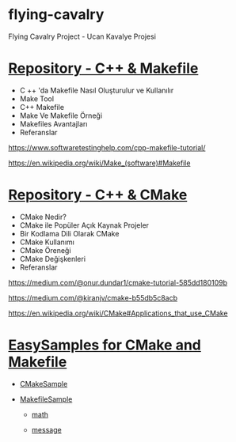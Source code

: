 # flying-cavalry
Flying Cavalry Project - Ucan Kavalye Projesi 

# [Repository - C++ & Makefile](https://github.com/rlturkiye/flying-cavalry/blob/feature/makefile/Makefile.md)

* C ++ 'da Makefile Nasıl Oluşturulur ve Kullanılır
* Make Tool
* C++ Makefile
* Make Ve Makefile Örneği
* Makefiles Avantajları
* Referanslar

https://www.softwaretestinghelp.com/cpp-makefile-tutorial/

https://en.wikipedia.org/wiki/Make_(software)#Makefile

# [Repository - C++ & CMake](https://github.com/rlturkiye/flying-cavalry/blob/feature/makefile/CMake.md)

* CMake Nedir?
* CMake ile Popüler Açık Kaynak Projeler
* Bir Kodlama Dili Olarak CMake
* CMake Kullanımı
* CMake Öreneği
* CMake Değişkenleri
* Referanslar

https://medium.com/@onur.dundar1/cmake-tutorial-585dd180109b

https://medium.com/@kiranjv/cmake-b55db5c8acb

https://en.wikipedia.org/wiki/CMake#Applications_that_use_CMake

# [EasySamples for CMake and Makefile](https://github.com/rlturkiye/flying-cavalry/tree/feature/makefile/easySamples)

* [CMakeSample](https://github.com/rlturkiye/flying-cavalry/tree/feature/makefile/easySamples/CMakeSample)

* [MakefileSample](https://github.com/rlturkiye/flying-cavalry/tree/feature/makefile/easySamples/MakefileSample)

  - [math](https://github.com/rlturkiye/flying-cavalry/tree/feature/makefile/easySamples/MakefileSample/math)

  - [message](https://github.com/rlturkiye/flying-cavalry/tree/feature/makefile/easySamples/MakefileSample/message)
